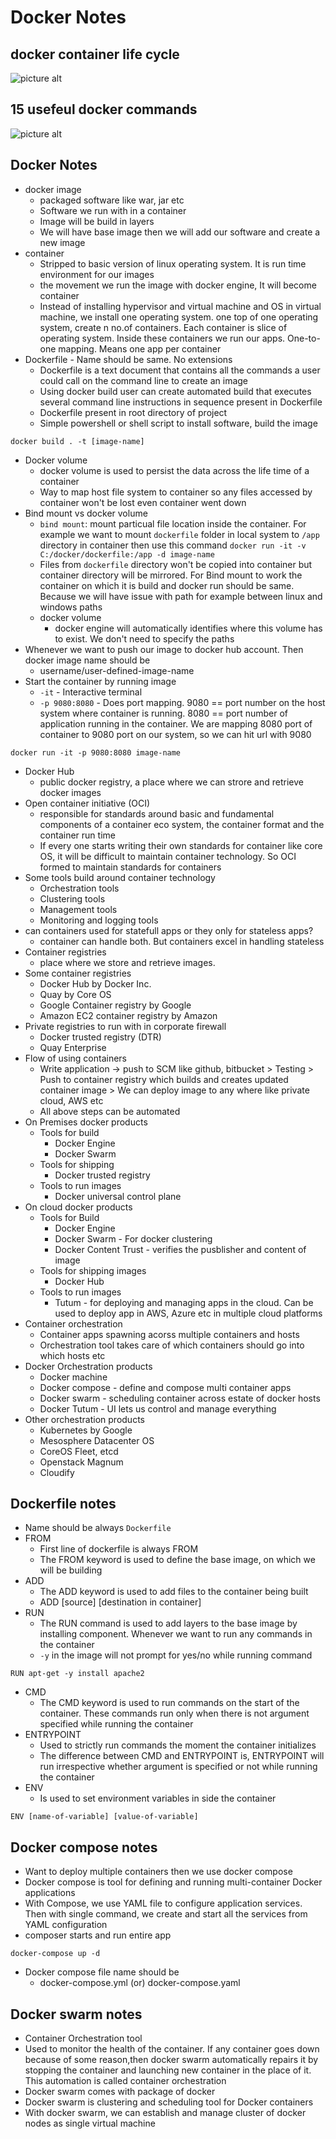 # Docker Notes

## docker container life cycle
![picture alt](images/doker-containter-life-cycle.jpg "Docker Container Life Cycle")

## 15 usefeul docker commands
![picture alt](images/docker-commands.jpg "15 useful docker commands")

## Docker Notes
* docker image
	* packaged software like war, jar etc
	* Software we run with in a container
	* Image will be build in layers
	* We will have base image then we will add our software and create a new image
* container
	* Stripped to basic version of linux operating system. It is run time environment for our images
	* the movement we run the image with docker engine, It will become container
	* Instead of installing hypervisor and virtual machine and OS in virtual machine, we install one operating system. one top of one operating system, create n no.of containers. Each container is slice of operating system. Inside these containers we run our apps. One-to-one mapping. Means one app per container
* Dockerfile - Name should be same. No extensions
	* Dockerfile is a text document that contains all the commands a user could call on the command line to create an image
	* Using docker build user can create automated build that executes several command line instructions in sequence present in Dockerfile
	* Dockerfile present in root directory of project
	* Simple powershell or shell script to install software, build the image
```
docker build . -t [image-name]
```
* Docker volume
	* docker volume is used to persist the data across the life time of a container
	* Way to map host file system to container so any files accessed by container won't be lost even container went down
* Bind mount vs docker volume
	* `bind mount`: mount particual file location inside the container. For example we want to mount `dockerfile` folder in local system to `/app` directory in container then use this command `docker run -it -v C:/docker/dockerfile:/app -d image-name`
	* Files from `dockerfile` directory won't be copied into container but container directory will be mirrored. For Bind mount to work the container on which it is build and docker run should be same. Because we will have issue with path for example between linux and windows paths
	* docker volume
		* docker engine will automatically identifies where this volume has to exist. We don't need to specify the paths
* Whenever we want to push our image to docker hub account. Then docker image name should be
	* username/user-defined-image-name
* Start the container by running image
	* `-it` - Interactive terminal
	* `-p 9080:8080` - Does port mapping. 9080 == port number on the host system where container is running. 8080 == port number of application running in the container. We are mapping 8080 port of container to 9080 port on our system, so we can hit url with 9080
```
docker run -it -p 9080:8080 image-name
```
* Docker Hub
	* public docker registry, a place where we can strore and retrieve docker images
* Open container initiative (OCI)
	* responsible for standards around basic and fundamental components of a container eco system, the container format and the container run time
	* If every one starts writing their own standards for container like core OS, it will be difficult to maintain container technology. So OCI formed to maintain standards for containers
* Some tools build around container technology
	* Orchestration tools
	* Clustering tools
	* Management tools
	* Monitoring and logging tools
* can containers used for statefull apps or they only for stateless apps?
	* container can handle both. But containers excel in handling stateless
* Container registries
	* place where we store and retrieve images.
* Some container registries
	* Docker Hub by Docker Inc.
	* Quay by Core OS
	* Google Container registry by Google
	* Amazon EC2 container registry by Amazon
* Private registries to run with in corporate firewall
	* Docker trusted registry (DTR)
	* Quay Enterprise
* Flow of using containers
	* Write application -> push to SCM like github, bitbucket > Testing > Push to container registry which builds and creates updated container image > We can deploy image to any where like private cloud, AWS etc
	* All above steps can be automated
* On Premises docker products
	* Tools for build
		* Docker Engine
		* Docker Swarm
	* Tools for shipping
		* Docker trusted registry
	* Tools to run images
		* Docker universal control plane
* On cloud docker products
	* Tools for Build
		* Docker Engine
		* Docker Swarm - For docker clustering
		* Docker Content Trust - verifies the pusblisher and content of image
	* Tools for shipping images
		* Docker Hub
	* Tools to run images
		* Tutum - for deploying and managing apps in the cloud. Can be used to deploy app in AWS, Azure etc in multiple cloud platforms
* Container orchestration
	* Container apps spawning acorss multiple containers and hosts
	* Orchestration tool takes care of which containers should go into which hosts etc
* Docker Orchestration products
	* Docker machine
	* Docker compose - define and compose multi container apps
	* Docker swarm - scheduling container across estate of docker hosts
	* Docker Tutum - UI lets us control and manage everything
* Other orchestration products
	* Kubernetes by Google
	* Mesosphere Datacenter OS
	* CoreOS Fleet, etcd
	* Openstack Magnum
	* Cloudify

## Dockerfile notes
* Name should be always `Dockerfile`
* FROM
	* First line of dockerfile is always FROM
	* The FROM keyword is used to define the base image, on which we will be building
* ADD
	* The ADD keyword is used to add files to the container being built
	* ADD [source] [destination in container]
* RUN
	* The RUN command is used to add layers to the base image by installing component. Whenever we want to run any commands in the container
	* `-y` in the image will not prompt for yes/no while running command
```
RUN apt-get -y install apache2
```
* CMD
	* The CMD keyword is used to run commands on the start of the container. These commands run only when there is not argument specified while running the container
* ENTRYPOINT
	* Used to strictly run commands the moment the container initializes
	* The difference between CMD and ENTRYPOINT is, ENTRYPOINT will run irrespective whether argument is specified or not while running the container
* ENV
	* Is used to set environment variables in side the container
```
ENV [name-of-variable] [value-of-variable]
```

## Docker compose notes
* Want to deploy multiple containers then we use docker compose
* Docker compose is tool for defining and running multi-container Docker applications
* With Compose, we use YAML file to configure application services. Then with single command, we create and start all the services from YAML configuration
* composer starts and run entire app
```
docker-compose up -d
```
* Docker compose file name should be
	* docker-compose.yml (or) docker-compose.yaml
	
## Docker swarm notes
* Container Orchestration tool
* Used to monitor the health of the container. If any container goes down because of some reason,then docker swarm automatically repairs it by stopping the container and launching new container in the place of it. This automation is called container orchestration
* Docker swarm comes with package of docker
* Docker swarm is clustering and scheduling tool for Docker containers
* With docker swarm, we can establish and manage cluster of docker nodes as single virtual machine